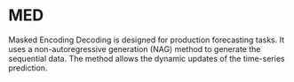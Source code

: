 # MED
Masked Encoding Decoding is designed for production forecasting tasks. It uses a non-autoregressive generation (NAG) method to generate the sequential data. The method allows the dynamic updates of the time-series prediction.
